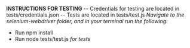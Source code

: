 **INSTRUCTIONS FOR TESTING**
-- Credentials for testing are located in tests/credentials.json
-- Tests are located in tests/test.js
*Navigate to the selenium-webdriver folder, and in your terminal run the following:*
- Run npm install
- Run node tests/test.js *for tests*
